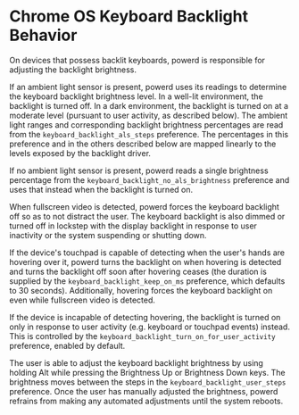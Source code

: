 # Chrome OS Keyboard Backlight Behavior

On devices that possess backlit keyboards, powerd is responsible for adjusting
the backlight brightness.

If an ambient light sensor is present, powerd uses its readings to determine the
keyboard backlight brightness level. In a well-lit environment, the backlight is
turned off. In a dark environment, the backlight is turned on at a moderate
level (pursuant to user activity, as described below). The ambient light ranges
and corresponding backlight brightness percentages are read from the
`keyboard_backlight_als_steps` preference. The percentages in this preference
and in the others described below are mapped linearly to the levels exposed by
the backlight driver.

If no ambient light sensor is present, powerd reads a single brightness
percentage from the `keyboard_backlight_no_als_brightness` preference and uses
that instead when the backlight is turned on.

When fullscreen video is detected, powerd forces the keyboard backlight off so
as to not distract the user. The keyboard backlight is also dimmed or turned off
in lockstep with the display backlight in response to user inactivity or the
system suspending or shutting down.

If the device's touchpad is capable of detecting when the user's hands are
hovering over it, powerd turns the backlight on when hovering is detected and
turns the backlight off soon after hovering ceases (the duration is supplied by
the `keyboard_backlight_keep_on_ms` preference, which defaults to 30 seconds).
Additionally, hovering forces the keyboard backlight on even while fullscreen
video is detected.

If the device is incapable of detecting hovering, the backlight is turned on
only in response to user activity (e.g. keyboard or touchpad events) instead.
This is controlled by the `keyboard_backlight_turn_on_for_user_activity`
preference, enabled by default.

The user is able to adjust the keyboard backlight brightness by using holding
Alt while pressing the Brightness Up or Brightness Down keys. The brightness
moves between the steps in the `keyboard_backlight_user_steps` preference. Once
the user has manually adjusted the brightness, powerd refrains from making any
automated adjustments until the system reboots.
